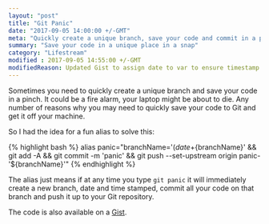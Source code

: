```yaml
---
layout: "post"
title: "Git Panic"
date: "2017-09-05 14:00:00 +/-GMT"
meta: "Quickly create a unique branch, save your code and commit in a panic situation"
summary: "Save your code in a unique place in a snap"
category: "Lifestream"
modified : 2017-09-05 14:55:00 +/-GMT
modifiedReason: Updated Gist to assign date to var to ensure timestamp is consistent.
---
```


Sometimes you need to quickly create a unique branch and save your code in a pinch. It could be a fire alarm, your laptop might be about to die. Any number of reasons why you may need to quickly save your code to Git and get it off your machine.

So I had the idea for a fun alias to solve this:

{% highlight bash %}
alias panic="branchName='$(date +%Y-%m-%d-%H-%M)' && git checkout -b panic-'${branchName}' && git add -A && git commit -m 'panic' && git push --set-upstream origin panic-'${branchName}'"
{% endhighlight %}

The alias just means if at any time you type ```git panic``` it will immediately create a new branch, date and time stamped, commit all your code on that branch and push it up to your Git repository.

The code is also available on a [Gist](https://gist.github.com/vipickering/f2e275cd7ceeb047eb66b9e52d5b0034).
